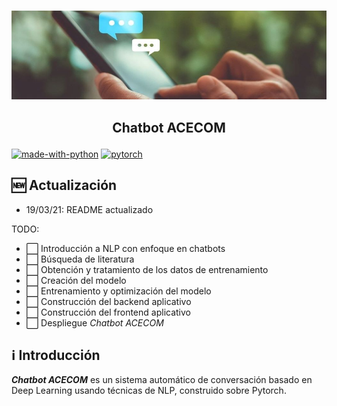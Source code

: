 <p align="center">
    <br>
    <img src="assets/portada.jpeg"/>
    </a>
    <br>
</p>

<h2 align="center">
<p>Chatbot ACECOM</p>
</h2>

[![made-with-python](https://img.shields.io/badge/Made%20with-Python-1f425f.svg)](https://www.python.org/)
[![pytorch](https://img.shields.io/badge/PyTorch-1.7-EE4C2C.svg?style=flat&logo=pytorch)](https://pytorch.org)

## 🆕 Actualización
- 19/03/21: README actualizado

 TODO:
- ⬜️ Introducción a NLP con enfoque en chatbots
- ⬜ Búsqueda de literatura
- ⬜️ Obtención y tratamiento de los datos de entrenamiento
- ⬜️ Creación del modelo
- ⬜️ Entrenamiento y optimización del modelo
- ⬜️ Construcción del backend aplicativo
- ⬜️ Construcción del frontend aplicativo
- ⬜️ Despliegue *Chatbot ACECOM*

## ℹ️ Introducción
***Chatbot ACECOM*** es un sistema automático de conversación basado en Deep Learning usando técnicas de NLP, construido sobre Pytorch. 